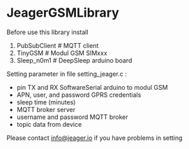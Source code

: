 # JeagerGSMLibrary

Before use this library install 
1. PubSubClient   # MQTT client
2. TinyGSM        # Modul GSM SIMxxx
3. Sleep_n0m1     # DeepSleep arduino board

Setting parameter in file setting_jeager.c :
  - pin TX and RX SoftwareSerial arduino to modul GSM
  - APN, user, and password GPRS credentials
  - sleep time (minutes)
  - MQTT broker server
  - username and password MQTT broker
  - topic data from device
  
Please contact info@jeager.io if you have problems in setting
